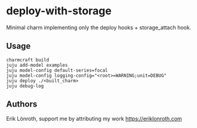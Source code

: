 # deploy-with-storage
Minimal charm implementing only the deploy hooks + storage_attach hook.

## Usage
    
    charmcraft build
    juju add-model examples
    juju model-config default-series=focal
    juju model-config logging-config="<root>=WARNING;unit=DEBUG"
    juju deploy ./<built_charm>
    juju debug-log

## Authors
Erik Lönroth, support me by attributing my work
https://eriklonroth.com
